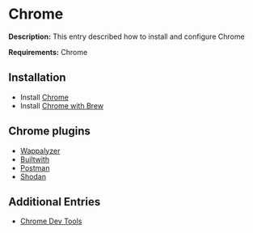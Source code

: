 # Chrome

**Description:** This entry described how to install and configure Chrome

**Requirements:** Chrome

## Installation
* Install [Chrome](https://www.google.com/chrome/)
* Install [Chrome with Brew](https://formulae.brew.sh/cask/google-chrome)

## Chrome plugins
* [Wappalyzer](https://chrome.google.com/webstore/detail/wappalyzer/gppongmhjkpfnbhagpmjfkannfbllamg?hl=en)
* [Builtwith](https://chrome.google.com/webstore/detail/builtwith-technology-prof/dapjbgnjinbpoindlpdmhochffioedbn?hl=en)
* [Postman](https://chrome.google.com/webstore/detail/postman/fhbjgbiflinjbdggehcddcbncdddomop?hl=en)
* [Shodan](https://chrome.google.com/webstore/detail/shodan/jjalcfnidlmpjhdfepjhjbhnhkbgleap?hl=en-US)

## Additional Entries
* [Chrome Dev Tools](https://github.com/sneakerhax/Arsenal/blob/main/Tools/Browsers/Entries/Chrome_Dev_Tools.md)
